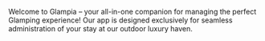 Welcome to Glampia – your all-in-one companion for managing the perfect Glamping experience! Our app is designed exclusively for seamless administration of your stay at our outdoor luxury haven.
